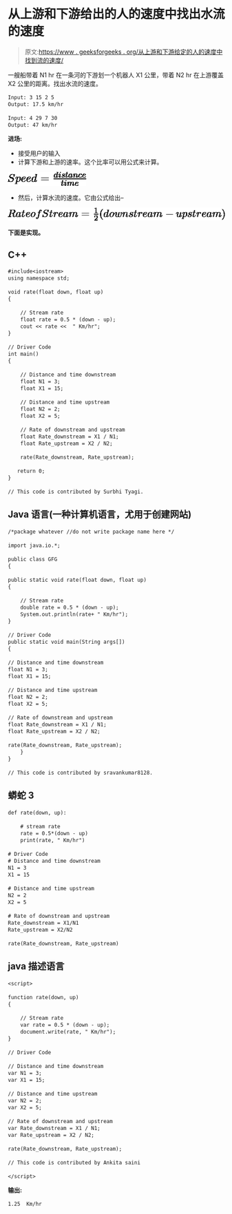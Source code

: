 # 从上游和下游给出的人的速度中找出水流的速度

> 原文:[https://www . geeksforgeeks . org/从上游和下游给定的人的速度中找到流的速度/](https://www.geeksforgeeks.org/find-the-speed-of-the-stream-from-the-speed-of-the-man-given-in-both-upstream-and-downstream/)

一艘船带着 N1 hr 在一条河的下游划一个机器人 X1 公里，带着 N2 hr 在上游覆盖 X2 公里的距离。找出水流的速度。

```
Input: 3 15 2 5
Output: 17.5 km/hr

Input: 4 29 7 30
Output: 47 km/hr
```

**进场:**

*   接受用户的输入
*   计算下游和上游的速率。这个比率可以用公式来计算。

![Speed = \frac{distance}{time}](img/80551af367e49d5e01b0774a2af89b51.png "Rendered by QuickLaTeX.com")

*   然后，计算水流的速度。它由公式给出–

![Rate of Stream = \frac{1}{2}(downstream - upstream)  ](img/6874543bd6649c488acce1fc5309a52f.png "Rendered by QuickLaTeX.com")

**下面是实现。**

## C++

```
#include<iostream>
using namespace std;

void rate(float down, float up)
{

    // Stream rate
    float rate = 0.5 * (down - up);
    cout << rate <<  " Km/hr";
}

// Driver Code
int main()
{

    // Distance and time downstream
    float N1 = 3;
    float X1 = 15;

    // Distance and time upstream
    float N2 = 2;
    float X2 = 5;

    // Rate of downstream and upstream
    float Rate_downstream = X1 / N1;
    float Rate_upstream = X2 / N2;

    rate(Rate_downstream, Rate_upstream);

   return 0;
}

// This code is contributed by Surbhi Tyagi.

```

## Java 语言(一种计算机语言，尤用于创建网站)

```
/*package whatever //do not write package name here */

import java.io.*;

public class GFG
{

public static void rate(float down, float up)
{

    // Stream rate
    double rate = 0.5 * (down - up);
    System.out.println(rate+ " Km/hr");
}

// Driver Code
public static void main(String args[])
{

// Distance and time downstream
float N1 = 3;
float X1 = 15;

// Distance and time upstream
float N2 = 2;
float X2 = 5;

// Rate of downstream and upstream
float Rate_downstream = X1 / N1;
float Rate_upstream = X2 / N2;

rate(Rate_downstream, Rate_upstream);
    }
}

// This code is contributed by sravankumar8128.
```

## 蟒蛇 3

```
def rate(down, up):

    # stream rate
    rate = 0.5*(down - up)
    print(rate, " Km/hr")

# Driver Code
# Distance and time downstream
N1 = 3
X1 = 15

# Distance and time upstream
N2 = 2
X2 = 5

# Rate of downstream and upstream
Rate_downstream = X1/N1
Rate_upstream = X2/N2

rate(Rate_downstream, Rate_upstream)
```

## java 描述语言

```
<script>

function rate(down, up)
{

    // Stream rate
    var rate = 0.5 * (down - up);
    document.write(rate, " Km/hr");
}

// Driver Code

// Distance and time downstream
var N1 = 3;
var X1 = 15;

// Distance and time upstream
var N2 = 2;
var X2 = 5;

// Rate of downstream and upstream
var Rate_downstream = X1 / N1;
var Rate_upstream = X2 / N2;

rate(Rate_downstream, Rate_upstream);

// This code is contributed by Ankita saini

</script>
```

**输出:**

```
1.25  Km/hr
```